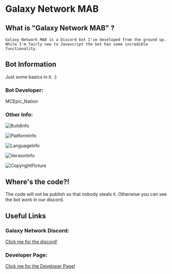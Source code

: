 # Galaxy Network MAB

## What is "Galaxy Network MAB" ?

    Galaxy Network MAB is a Discord bot I've developed from the ground up. 
    While I'm fairly new to Javascript the bot has some incredible functionality.
    
## Bot Information

 Just some basics in it. :)
### Bot Developer: 
 
 MCEpic_Nation

### Other Info:

 ![BuildInfo](https://img.shields.io/badge/Build-Passing-success.svg?style=for-the-badge)

 
 ![PlatformInfo](https://img.shields.io/badge/Platform-Windows%2064xblue.svg?style=for-the-badge)

 
 ![LanguageInfo](https://img.shields.io/badge/Language-JavaScript-blue.svg?style=for-the-badge)
 
 
 ![VersionInfo](https://img.shields.io/badge/Version-2.0-orange.svg?style=for-the-badge)

 
 ![CopyrightPicture](https://static.copyrighted.com/badges/125x25/03_2_2x.png)
 
## Where's the code?!
The code will not be publish so that nobody steals it. Otherwise you can see the bot work in our discord.

## Useful Links

### Galaxy Network Discord:

 [Click me for the discord!](https://discord.gg/ySEAt2M)


### Developer Page:
[Click me for the Developer Page!](trello.com/b/FyoC8P89/galaxy-network-mab)

